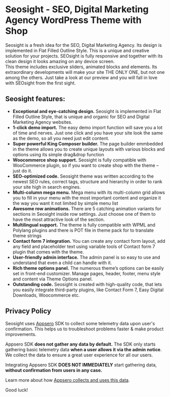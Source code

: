 Seosight - SEO, Digital Marketing Agency WordPress Theme with Shop
===

Seosight is a fresh idea for the SEO, Digital Marketing Agency. Its design is implemented in Flat Filled Outline Style. This is a unique and creative solution for your projects. SEOsight is fully responsive and together with its clean design it looks amazing on any device screen.	 	 
This theme includes exclusive sliders, animated blocks and elements. Its extraordinary developments will make your site THE ONLY ONE, but not one among the others. Just take a look at our preview and you will fall in love with SEOsight from the first sight.	 	 

Seosight features:
---------------

* **Exceptional and eye-catching design.** Seosight is implemented in Flat Filled Outline Style, that is unique and organic for SEO and Digital Marketing Agency websites.
* **1-click demo import.** The easy demo import function will save you a lot of time and nerves. Just one click and you have your site look the same as the demo, so all you need just edit content.	 	 
* **Super powerful King Composer builder.** The page builder emmbedded in the theme allows you to create unique layouts with various blocks and options using its simple drag&amp;drop function	 	 
* **Woocommerce shop support.** Seosight is fully compatible with WooCommerce plugin, so if you want to create shop with the theme – just do it.
* **SEO-optimized code.** Seosight theme was written according to the newest SEO rules, correct tags, structure and hierarchy in order to rank your site high in search engines.	 	 
* **Multi-column mega menu.** Mega menu with its multi-column grid allows you to fill in your menu with the most important content and organize it the way you want it not limited by simple menu list	 	 
* **Awesome row animations.** There are 5 catching animation variants for sections in Seosight inside row settings. Just choose one of them to have the most attractive look of the section.	 
* **Multilingual support.** The theme is fully compatible with WPML and Polylang plugins and there is POT file in theme pack for to translate theme strings
* **Contact form 7 integration.** You can create any contact form layout, add any field and placeholder text using variable tools of Contact form 7 plugin that comes with the theme.	 	 
* **User-friendly admin interface.** The admin panel is so easy to use and understand that even a child can handle with it.
* **Rich theme options panel.** The numerous theme’s options can be easily set in front-end customizer. Manage pages, header, footer, menu style and content via Theme Options panel.	 	 
* **Outstanding code.** Seosight is created with high-quality code, that lets you easily integrate third-party plugins, like Contact Form 7, Easy Digital Downloads, Woocommerce etc.	 	 


## Privacy Policy 
Seosight uses [Appsero](https://appsero.com) SDK to collect some telemetry data upon user's confirmation. This helps us to troubleshoot problems faster & make product improvements.

Appsero SDK **does not gather any data by default.** The SDK only starts gathering basic telemetry data **when a user allows it via the admin notice**. We collect the data to ensure a great user experience for all our users. 

Integrating Appsero SDK **DOES NOT IMMEDIATELY** start gathering data, **without confirmation from users in any case.**

Learn more about how [Appsero collects and uses this data](https://appsero.com/privacy-policy/).

Good luck!



